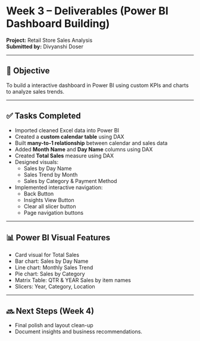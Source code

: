 
# Week 3 – Deliverables (Power BI Dashboard Building)  
**Project:** Retail Store Sales Analysis  
**Submitted by:** Divyanshi Doser 

---

## 🎯 Objective  
To build a interactive dashboard in Power BI using custom KPIs and charts to analyze sales trends.

---

## ✅ Tasks Completed

- Imported cleaned Excel data into Power BI  
- Created a **custom calendar table** using DAX  
- Built **many-to-1 relationship** between calendar and sales data  
- Added **Month Name** and **Day Name** columns using DAX  
- Created **Total Sales** measure using DAX  
- Designed visuals:  
  - Sales by Day Name  
  - Sales Trend by Month  
  - Sales by Category & Payment Method  
- Implemented interactive navigation:  
  - Back Button  
  - Insights View Button
  - Clear all slicer button
  - Page navigation buttons

---

## 📊 Power BI Visual Features
- Card visual for Total Sales  
- Bar chart: Sales by Day Name  
- Line chart: Monthly Sales Trend  
- Pie chart: Sales by Category  
- Matrix Table: QTR & YEAR Sales  by item names
- Slicers: Year, Category, Location
---

## 🔜 Next Steps (Week 4)
- Final polish and layout clean-up  
- Document insights and business recommendations.
